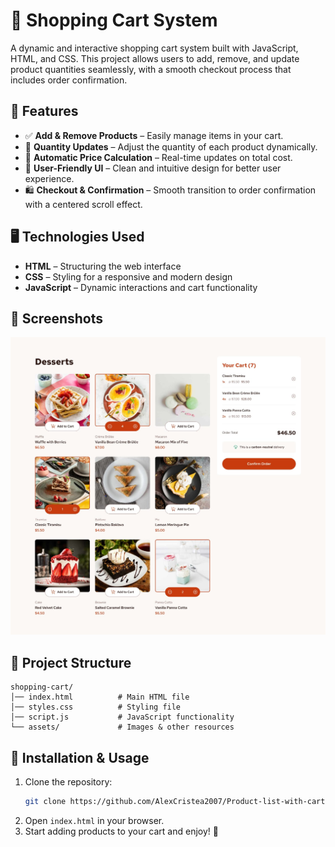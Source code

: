 # 🛒 Shopping Cart System

A dynamic and interactive shopping cart system built with JavaScript, HTML, and CSS. This project allows users to add, remove, and update product quantities seamlessly, with a smooth checkout process that includes order confirmation.

## 🚀 Features

- ✅ **Add & Remove Products** – Easily manage items in your cart.
- 🔄 **Quantity Updates** – Adjust the quantity of each product dynamically.
- 🧮 **Automatic Price Calculation** – Real-time updates on total cost.
- 🎨 **User-Friendly UI** – Clean and intuitive design for better user experience.
- 🛍️ **Checkout & Confirmation** – Smooth transition to order confirmation with a centered scroll effect.

## 🖥️ Technologies Used

- **HTML** – Structuring the web interface
- **CSS** – Styling for a responsive and modern design
- **JavaScript** – Dynamic interactions and cart functionality

## 📸 Screenshots

![Shopping Cart Preview](product-list-with-cart-main/design/desktop-design-selected.jpg)

## 📂 Project Structure

```
shopping-cart/
│── index.html          # Main HTML file
│── styles.css          # Styling file
│── script.js           # JavaScript functionality
└── assets/             # Images & other resources
```

## 🔧 Installation & Usage

1. Clone the repository:
   ```bash
   git clone https://github.com/AlexCristea2007/Product-list-with-cart.git
   ```
2. Open `index.html` in your browser.
3. Start adding products to your cart and enjoy! 🎉



